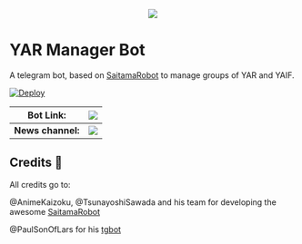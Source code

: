 <p align="center">
  <img src="https://telegra.ph/file/7586f0bff49e9c74d092c.png">
</p>

# YAR Manager Bot

A telegram bot, based on [SaitamaRobot](https://github.com/AnimeKaizoku/SaitamaRobot) to manage groups of YAR and YAIF.


[![Deploy](https://www.herokucdn.com/deploy/button.svg)](https://dashboard.heroku.com/new?template=https://github.com/YAIFoundation/YAR_Manager_Bot/tree/master)


|  **Bot Link:** | <a href="https://t.me/YARManager_Bot" alt="YAR Bot"> <img src="https://img.shields.io/badge/%F0%9F%A4%96%20-YAR%20Manager%20Bot-blue" /> </a> |
| -------------- | ------------------------------------------------------------------------------------------------------ |
| **News channel:** | <a  href="https://t.me/YARBotUpdates" alt="YAR Bot News Updates"> <img  src="https://img.shields.io/badge/%F0%9F%92%A1-YAR%20Bot%20Updates-9cf" /> </a> |


## Credits 📍
All credits go to:

@AnimeKaizoku, @TsunayoshiSawada and his team for developing the awesome [SaitamaRobot](https://github.com/AnimeKaizoku/SaitamaRobot)

@PaulSonOfLars for his [tgbot](https://github.com/PaulSonOfLars/tgbot)
